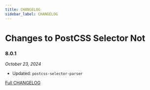 ```yaml
---
title: CHANGELOG
sidebar_label: CHANGELOG
---
```

# Changes to PostCSS Selector Not

### 8.0.1

_October 23, 2024_

- Updated: `postcss-selector-parser`

[Full CHANGELOG](https://github.com/csstools/postcss-plugins/tree/main/plugins/postcss-selector-not/CHANGELOG.md)

